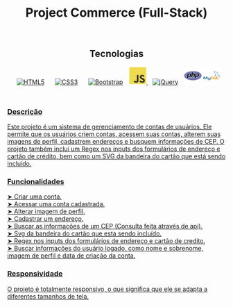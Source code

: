 # <div align="center">Project Commerce (Full-Stack)</div>  
<br/>  

## <div align="center">Tecnologias</div>   

<div align="center">
  <a href="https://en.wikipedia.org/wiki/HTML5" target="_blank"><img style="margin: 10px" src="https://profilinator.rishav.dev/skills-assets/html5-original-wordmark.svg" alt="HTML5" height="40" /></a>
  <a href="https://www.w3schools.com/css/" target="_blank"><img style="margin: 10px" src="https://profilinator.rishav.dev/skills-assets/css3-original-wordmark.svg" alt="CSS3" height="40" /></a>
  <a href="https://getbootstrap.com/docs/3.4/javascript/" target="_blank"><img style="margin: 10px" src="https://profilinator.rishav.dev/skills-assets/bootstrap-plain.svg" alt="Bootstrap" height="40" /></a>
  <a href="https://developer.mozilla.org/en-US/docs/Web/JavaScript" target="_blank" rel="noreferrer"> <img src="https://raw.githubusercontent.com/devicons/devicon/master/icons/javascript/javascript-original.svg" alt="javascript" height="40"/> </a>
  <a href="https://jquery.com/" target="_blank"><img style="margin: 10px" src="https://profilinator.rishav.dev/skills-assets/jquery.png" alt="jQuery" height="40" /></a> 
  <a href="https://www.php.net" target="_blank" rel="noreferrer"><img src="https://raw.githubusercontent.com/devicons/devicon/master/icons/php/php-original.svg" alt="php" height="40"/></a>
  <a href="https://www.mysql.com/" target="_blank" rel="noreferrer"> <img src="https://raw.githubusercontent.com/devicons/devicon/master/icons/mysql/mysql-original-wordmark.svg" alt="mysql" height="40"/>
</div>




<br/> 



### Descrição  
Este projeto é um sistema de gerenciamento de contas de usuários. Ele permite que os usuários criem contas, acessem suas contas, alterem suas imagens de perfil, cadastrem endereços e busquem informações de CEP. O projeto também inclui um Regex nos inputs dos formulários de endereço e cartão de crédito, bem como um SVG da bandeira do cartão que está sendo incluído.


### Funcionalidades  

➤ Criar uma conta.<br/> 
➤ Acessar uma conta cadastrada.<br/> 
➤ Alterar imagem de perfil.<br/> 
➤ Cadastrar um endereço.<br/> 
➤ Buscar as informações de um CEP (Consulta feita através de api).<br/> 
➤ Svg da bandeira do cartão que esta sendo incluído.<br/> 
➤ Regex nos inputs dos formulários de endereço e cartão de credito.<br/> 
➤ Buscar informações do usuário logado, como nome e sobrenome, imagem de perfil e data de criação da conta.<br/> 

### Responsividade  
O projeto é totalmente responsivo, o que significa que ele se adapta a diferentes tamanhos de tela.
